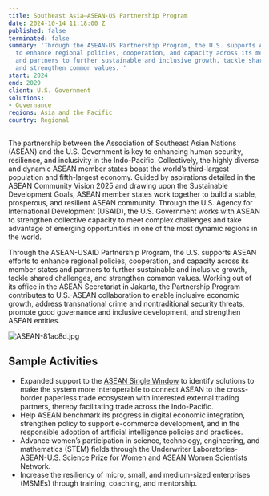 ```yaml
---
title: Southeast Asia—ASEAN-US Partnership Program
date: 2024-10-14 11:18:00 Z
published: false
terminated: false
summary: 'Through the ASEAN-US Partnership Program, the U.S. supports ASEAN efforts
  to enhance regional policies, cooperation, and capacity across its member states
  and partners to further sustainable and inclusive growth, tackle shared challenges,
  and strengthen common values. '
start: 2024
end: 2029
client: U.S. Government
solutions:
- Governance
regions: Asia and the Pacific
country: Regional
---
```


The partnership between the Association of Southeast Asian Nations (ASEAN) and the U.S. Government is key to enhancing human security, resilience, and inclusivity in the Indo-Pacific. Collectively, the highly diverse and dynamic ASEAN member states boast the world’s third-largest population and fifth-largest economy. Guided by aspirations detailed in the ASEAN Community Vision 2025  and drawing upon the Sustainable Development Goals, ASEAN member states work together to build a stable, prosperous, and resilient ASEAN community. Through the U.S. Agency for International Development (USAID), the U.S. Government works with ASEAN to strengthen collective capacity to meet complex challenges and take advantage of emerging opportunities in one of the most dynamic regions in the world.

Through the ASEAN-USAID Partnership Program, the U.S. supports ASEAN efforts to enhance regional policies, cooperation, and capacity across its member states and partners to further sustainable and inclusive growth, tackle shared challenges, and strengthen common values. Working out of its office in the ASEAN Secretariat in Jakarta, the Partnership Program contributes to U.S.-ASEAN collaboration to enable inclusive economic growth, address transnational crime and nontraditional security threats, promote good governance and inclusive development, and strengthen ASEAN entities.

![ASEAN-81ac8d.jpg](/uploads/ASEAN-81ac8d.jpg)

## Sample Activities

* Expanded support to the [ASEAN Single Window](https://asean.org/our-communities/economic-community/asean-single-window/) to identify solutions to make the system more interoperable to connect ASEAN to the cross-border paperless trade ecosystem with interested external trading partners, thereby facilitating trade across the Indo-Pacific.
* Help ASEAN benchmark its progress in digital economic integration, strengthen policy to support e-commerce development, and in the responsible adoption of artificial intelligence policies and practices.
* Advance women’s participation in science, technology, engineering, and mathematics (STEM) fields through the Underwriter Laboratories-ASEAN-U.S. Science Prize for Women and ASEAN Women Scientists Network.
* Increase the resiliency of micro, small, and medium-sized enterprises (MSMEs) through training, coaching, and mentorship.

